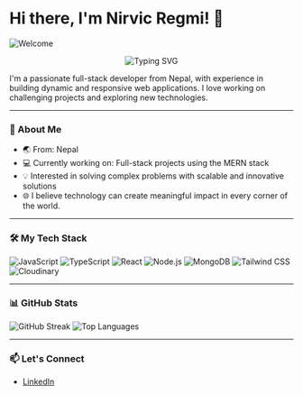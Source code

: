 # Hi there, I'm Nirvic Regmi! 👋

![Welcome](https://media.giphy.com/media/l3q2K5jinAlChoCLS/giphy.gif)
<p align="center">
  <img src="https://readme-typing-svg.herokuapp.com?font=Fira+Code&duration=4000&pause=1000&color=FF5733&width=435&lines=Every+day+is+a+step+forward+in+the+journey+of+growth.;Consistency+builds+greatness." alt="Typing SVG" />
</p>



I'm a passionate full-stack developer from Nepal, with experience in building dynamic and responsive web applications. I love working on challenging projects and exploring new technologies.

---

### 🚀 About Me
- 🌏 From: Nepal
- 💻 Currently working on: Full-stack projects using the MERN stack
- 💡 Interested in solving complex problems with scalable and innovative solutions
- 🌐 I believe technology can create meaningful impact in every corner of the world.

---

### 🛠 My Tech Stack
![JavaScript](https://img.shields.io/badge/-JavaScript-05122A?style=flat&logo=javascript)
![TypeScript](https://img.shields.io/badge/-TypeScript-05122A?style=flat&logo=typescript)
![React](https://img.shields.io/badge/-React-05122A?style=flat&logo=react)
![Node.js](https://img.shields.io/badge/-Node.js-05122A?style=flat&logo=node.js)
![MongoDB](https://img.shields.io/badge/-MongoDB-05122A?style=flat&logo=mongodb)
![Tailwind CSS](https://img.shields.io/badge/-Tailwind%20CSS-05122A?style=flat&logo=tailwind-css)
![Cloudinary](https://img.shields.io/badge/-Cloudinary-05122A?style=flat&logo=cloudinary)

---

### 📊 GitHub Stats
![GitHub Streak](https://github-readme-streak-stats.herokuapp.com/?user=nirvicregmi&theme=radical)
![Top Languages](https://github-readme-stats.vercel.app/api/top-langs/?username=NirvicRegmi&layout=compact&theme=radical)


---

### 📫 Let's Connect
- [LinkedIn](https://www.linkedin.com/in/nirvic-regmi-412499259/)
